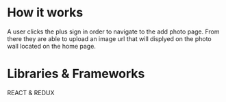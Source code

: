 # How it works
A user clicks the plus sign in order to navigate to the add photo page. From there they are able to upload an image url that will displyed on the photo wall located on the home page.

# Libraries & Frameworks
REACT & REDUX
